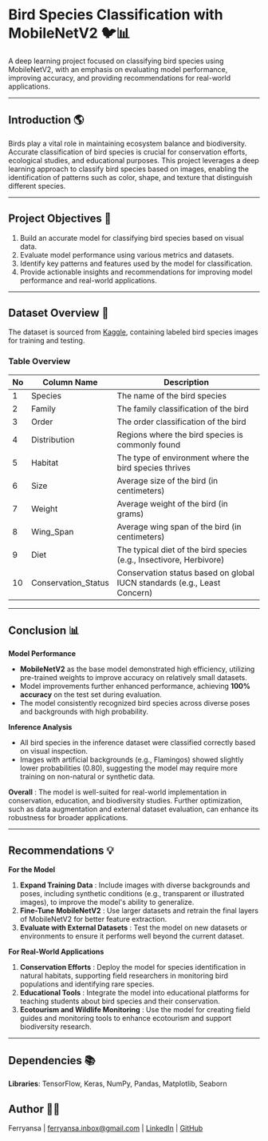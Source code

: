 # **Bird Species Classification with MobileNetV2 🐦📊**

A deep learning project focused on classifying bird species using MobileNetV2, with an emphasis on evaluating model performance, improving accuracy, and providing recommendations for real-world applications.

---

## **Introduction 🌎**

Birds play a vital role in maintaining ecosystem balance and biodiversity. Accurate classification of bird species is crucial for conservation efforts, ecological studies, and educational purposes. This project leverages a deep learning approach to classify bird species based on images, enabling the identification of patterns such as color, shape, and texture that distinguish different species.

---

## **Project Objectives 🎯**

1. Build an accurate model for classifying bird species based on visual data.
2. Evaluate model performance using various metrics and datasets.
3. Identify key patterns and features used by the model for classification.
4. Provide actionable insights and recommendations for improving model performance and real-world applications.

---

## **Dataset Overview 📂**

The dataset is sourced from [Kaggle](https://www.kaggle.com/datasets/rahmasleam/bird-speciees-dataset/data), containing labeled bird species images for training and testing.

### **Table Overview**

| No | Column Name       | Description                                                                 |
|----|-------------------|-----------------------------------------------------------------------------|
| 1  | Species           | The name of the bird species                                               |
| 2  | Family            | The family classification of the bird                                      |
| 3  | Order             | The order classification of the bird                                       |
| 4  | Distribution      | Regions where the bird species is commonly found                          |
| 5  | Habitat           | The type of environment where the bird species thrives                    |
| 6  | Size              | Average size of the bird (in centimeters)                                  |
| 7  | Weight            | Average weight of the bird (in grams)                                      |
| 8  | Wing_Span         | Average wing span of the bird (in centimeters)                             |
| 9  | Diet              | The typical diet of the bird species (e.g., Insectivore, Herbivore)        |
| 10 | Conservation_Status| Conservation status based on global IUCN standards (e.g., Least Concern)  |

---

## **Conclusion 📊**

**Model Performance**
- **MobileNetV2** as the base model demonstrated high efficiency, utilizing pre-trained weights to improve accuracy on relatively small datasets.
- Model improvements further enhanced performance, achieving **100% accuracy** on the test set during evaluation.
- The model consistently recognized bird species across diverse poses and backgrounds with high probability.

**Inference Analysis**
- All bird species in the inference dataset were classified correctly based on visual inspection.
- Images with artificial backgrounds (e.g., Flamingos) showed slightly lower probabilities (0.80), suggesting the model may require more training on non-natural or synthetic data.

**Overall**
: The model is well-suited for real-world implementation in conservation, education, and biodiversity studies. Further optimization, such as data augmentation and external dataset evaluation, can enhance its robustness for broader applications.

---

## **Recommendations 💡**

**For the Model**
1. **Expand Training Data**
: Include images with diverse backgrounds and poses, including synthetic conditions (e.g., transparent or illustrated images), to improve the model's ability to generalize.
2. **Fine-Tune MobileNetV2**
: Use larger datasets and retrain the final layers of MobileNetV2 for better feature extraction.
3. **Evaluate with External Datasets**
: Test the model on new datasets or environments to ensure it performs well beyond the current dataset.

**For Real-World Applications**
1. **Conservation Efforts**
: Deploy the model for species identification in natural habitats, supporting field researchers in monitoring bird populations and identifying rare species.
2. **Educational Tools**
: Integrate the model into educational platforms for teaching students about bird species and their conservation.
3. **Ecotourism and Wildlife Monitoring**
: Use the model for creating field guides and monitoring tools to enhance ecotourism and support biodiversity research.

---

## **Dependencies 📚**

**Libraries**: TensorFlow, Keras, NumPy, Pandas, Matplotlib, Seaborn

## **Author 👨‍💻**
Ferryansa | [ferryansa.inbox@gmail.com](mailto:ferryansa.inbox@gmail.com) | [LinkedIn](https://www.linkedin.com/in/ferryansa) | [GitHub](https://github.com/ferryansa)
